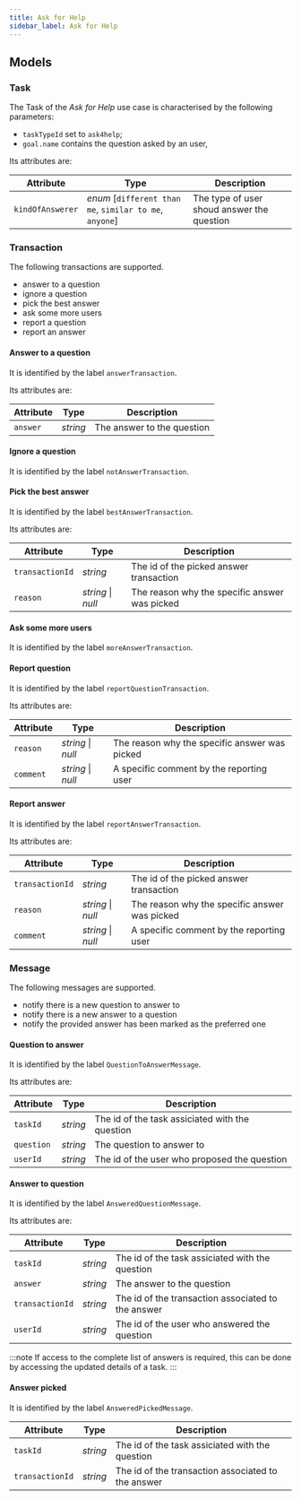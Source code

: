 ```yaml
---
title: Ask for Help
sidebar_label: Ask for Help
---
```


## Models

### Task

The Task of the _Ask for Help_ use case is characterised by the following parameters:

* `taskTypeId` set to `ask4help`;
* `goal.name` contains the question asked by an user,

Its attributes are:

| Attribute | Type | Description |
| ------------- | ---- | ----------- |
| `kindOfAnswerer` | _enum_ [`different than me`, `similar to me`, `anyone`] | The type of user shoud answer the question |

### Transaction

The following transactions are supported.

* answer to a question
* ignore a question
* pick the best answer
* ask some more users
* report a question
* report an answer

#### Answer to a question

It is identified by the label `answerTransaction`.

Its attributes are:

| Attribute | Type | Description |
| ------------- | ---- | ----------- |
| `answer` | _string_ | The answer to the question |

#### Ignore a question

It is identified by the label `notAnswerTransaction`.

#### Pick the best answer

It is identified by the label `bestAnswerTransaction`.

Its attributes are:

| Attribute | Type | Description |
| ------------- | ---- | ----------- |
| `transactionId` | _string_ | The id of the picked answer transaction |
| `reason` | _string_ \| _null_ | The reason why the specific answer was picked |

#### Ask some more users

It is identified by the label `moreAnswerTransaction`.

#### Report question

It is identified by the label `reportQuestionTransaction`.

Its attributes are:

| Attribute | Type | Description |
| ------------- | ---- | ----------- |
| `reason` | _string_ \| _null_ | The reason why the specific answer was picked |
| `comment` | _string_ \| _null_ | A specific comment by the reporting user |

#### Report answer

It is identified by the label `reportAnswerTransaction`.

Its attributes are:

| Attribute | Type | Description |
| ------------- | ---- | ----------- |
| `transactionId` | _string_ | The id of the picked answer transaction |
| `reason` | _string_ \| _null_ | The reason why the specific answer was picked |
| `comment` | _string_ \| _null_ | A specific comment by the reporting user |

### Message

The following messages are supported.

* notify there is a new question to answer to
* notify there is a new answer to a question
* notify the provided answer has been marked as the preferred one

#### Question to answer

It is identified by the label `QuestionToAnswerMessage`.

Its attributes are:

| Attribute | Type | Description |
| ------------- | ---- | ----------- |
| `taskId` | _string_ | The id of the task assiciated with the question |
| `question` | _string_ | The question to answer to |
| `userId` | _string_ | The id of the user who proposed the question |

#### Answer to question

It is identified by the label `AnsweredQuestionMessage`.

Its attributes are:

| Attribute | Type | Description |
| ------------- | ---- | ----------- |
| `taskId` | _string_ | The id of the task assiciated with the question |
| `answer` | _string_ | The answer to the question |
| `transactionId` | _string_ | The id of the transaction associated to the answer |
| `userId` | _string_ | The id of the user who answered the question |

:::note
If access to the complete list of answers is required, this can be done by accessing the updated details of a task.
:::

#### Answer picked

It is identified by the label `AnsweredPickedMessage`.

| Attribute | Type | Description |
| ------------- | ---- | ----------- |
| `taskId` | _string_ | The id of the task assiciated with the question |
| `transactionId` | _string_ | The id of the transaction associated to the answer |
